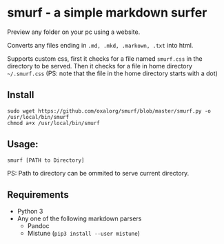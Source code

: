 # smurf - a simple markdown surfer

Preview any folder on your pc using a website.

Converts any files ending in `.md, .mkd, .markown, .txt` into
html.

Supports custom css, first it checks for a file named
`smurf.css` in the directory to be served. Then it checks
for a file in home directory `~/.smurf.css` (PS: note that the
file in the home directory starts with a dot)

## Install

```
sudo wget https://github.com/oxalorg/smurf/blob/master/smurf.py -o /usr/local/bin/smurf
chmod a+x /usr/local/bin/smurf
```

## Usage:

```
smurf [PATH to Directory]
```

PS: Path to directory can be ommited to serve current directory.

## Requirements

* Python 3
* Any one of the following markdown parsers
    - Pandoc
    - Mistune (`pip3 install --user mistune`)
